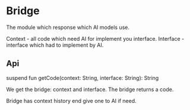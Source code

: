 # Bridge
The module which response which AI models use.

Context - all code which need AI for implement you interface.
Interface - interface which had to implement by AI.

## Api

suspend fun getCode(context: String, interface: String): String

We get the bridge: context and interface. The bridge returns a code.

Bridge has context history end give one to AI if need.